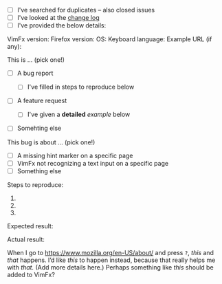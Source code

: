 <!--
Thank you for using VimFx!

Before submitting an issue, you need to check the below items. :)
(Change “[ ]” into “[x]”.)
-->

- [ ] I've searched for duplicates – also closed issues
- [ ] I've looked at the [change log](https://github.com/akhodakivskiy/VimFx/blob/master/CHANGELOG.md)
- [ ] I've provided the below details:

VimFx version: 
Firefox version: 
OS: 
Keyboard language: 
Example URL (if any): 

This is … (pick one!)

- [ ] A bug report
  - [ ] I've filled in steps to reproduce below
- [ ] A feature request
  - [ ] I've given a **detailed** _example_ below
- [ ] Somehting else



<!-- For BUG REPORTS: (fill in the below) -->

This bug is about … (pick one!)

- [ ] A missing hint marker on a specific page
- [ ] VimFx not recognizing a text input on a specific page
- [ ] Something else

Steps to reproduce:

1. 
2. 
3. 

Expected result: 

Actual result: 

<!-- Example:
Steps to reproduce:

1. Go to https://www.mozilla.org/en-US/about/
2. Scroll to the bottom of the page.
2. Press `f`.

Expected result: There should be hint marker for the “Contact Us” link at the bottom.

Actual result: There is no hint marker for the “Contact Us” link.
-->

<!-- Remember to delete the feature request stuff below :) -->



<!-- For FEATURE REQUESTS: (edit the below example) -->

When I go to https://www.mozilla.org/en-US/about/ and press `?`, _this_ and _that_ happens. I’d like _this_ to happen instead, because that really helps me with _that._ (Add more details here.) Perhaps something like _this_ should be added to VimFx?
